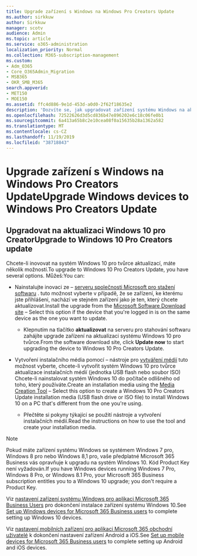 ```yaml
---
title: Upgrade zařízení s Windows na Windows Pro Creators Update
ms.author: sirkkuw
author: Sirkkuw
manager: scotv
audience: Admin
ms.topic: article
ms.service: o365-administration
localization_priority: Normal
ms.collection: M365-subscription-management
ms.custom:
- Adm_O365
- Core_O365Admin_Migration
- MSB365
- OKR_SMB_M365
search.appverid:
- MET150
- MOE150
ms.assetid: ffc4d886-9e1d-453d-a0d0-2f62f18635e2
description: 'Dozvíte se, jak upgradovat zařízení systému Windows na aktualizaci Windows 10 pro Creator. '
ms.openlocfilehash: 72522626d3d5cd836b47e896202e6c18c06fe0b1
ms.sourcegitcommit: 6a413a65b8c2e10cea08f0a15635b28a1362a582
ms.translationtype: MT
ms.contentlocale: cs-CZ
ms.lasthandoff: 11/19/2019
ms.locfileid: "38718843"
---
```

# <a name="upgrade-windows-devices-to-windows-pro-creators-update"></a><span data-ttu-id="460bf-103">Upgrade zařízení s Windows na Windows Pro Creators Update</span><span class="sxs-lookup"><span data-stu-id="460bf-103">Upgrade Windows devices to Windows Pro Creators Update</span></span>

## <a name="upgrade-to-windows-10-pro-creators-update"></a><span data-ttu-id="460bf-104">Upgradovat na aktualizaci Windows 10 pro Creator</span><span class="sxs-lookup"><span data-stu-id="460bf-104">Upgrade to Windows 10 Pro Creators update</span></span>
  
<span data-ttu-id="460bf-105">Chcete-li inovovat na systém Windows 10 pro tvůrce aktualizací, máte několik možností.</span><span class="sxs-lookup"><span data-stu-id="460bf-105">To upgrade to Windows 10 Pro Creators Update, you have several options.</span></span> <span data-ttu-id="460bf-106">Můžeš:</span><span class="sxs-lookup"><span data-stu-id="460bf-106">You can:</span></span>
    
- <span data-ttu-id="460bf-107">Nainstalujte inovaci ze &ndash; [serveru společnosti Microsoft pro stažení softwaru](https://go.microsoft.com/fwlink/?LinkID=836951 ) . tuto možnost vyberte v případě, že se zařízení, ke kterému jste přihlášeni, nachází ve stejném zařízení jako je ten, který chcete aktualizovat.</span><span class="sxs-lookup"><span data-stu-id="460bf-107">Install the upgrade from the [Microsoft Software Download site](https://go.microsoft.com/fwlink/?LinkID=836951 ) &ndash; Select this option if the device that you're logged in is on the same device as the one you want to update.</span></span> 

    - <span data-ttu-id="460bf-108">Klepnutím na tlačítko **aktualizovat** na serveru pro stahování softwaru zahájíte upgrade zařízení na aktualizaci systému Windows 10 pro tvůrce.</span><span class="sxs-lookup"><span data-stu-id="460bf-108">From the software download site, click **Update now** to start upgrading the device to Windows 10 Pro Creators Update.</span></span> 
    
- <span data-ttu-id="460bf-109">Vytvoření instalačního média pomocí &ndash; nástroje pro [vytváření médií](https://go.microsoft.com/fwlink/?LinkID=836960) tuto možnost vyberte, chcete-li vytvořit systém Windows 10 pro tvůrce aktualizace instalačních médií (jednotka USB flash nebo soubor ISO) Chcete-li nainstalovat systém Windows 10 do počítače odlišného od toho, který používáte.</span><span class="sxs-lookup"><span data-stu-id="460bf-109">Create an installation media using the [Media Creation Tool](https://go.microsoft.com/fwlink/?LinkID=836960) &ndash; Select this option to create a Windows 10 Pro Creators Update installation media (USB flash drive or ISO file) to install Windows 10 on a PC that's different from the one you're using.</span></span>

    - <span data-ttu-id="460bf-110">Přečtěte si pokyny týkající se použití nástroje a vytvoření instalačních médií.</span><span class="sxs-lookup"><span data-stu-id="460bf-110">Read the instructions on how to use the tool and create your installation media.</span></span> 

> [!NOTE]
> <span data-ttu-id="460bf-111">Pokud máte zařízení systému Windows se systémem Windows 7 pro, Windows 8 pro nebo Windows 8,1 pro, vaše předplatné Microsoft 365 Business vás opravňuje k upgradu na systém Windows 10. Kód Product Key není vyžadován.</span><span class="sxs-lookup"><span data-stu-id="460bf-111">If you have Windows devices running Windows 7 Pro, Windows 8 Pro, or Windows 8.1 Pro, your Microsoft 365 Business subscription entitles you to a Windows 10 upgrade; you don't require a Product Key.</span></span>
    
<span data-ttu-id="460bf-112">Viz [nastavení zařízení systému Windows pro aplikaci Microsoft 365 Business Users](set-up-windows-devices.md) pro dokončení instalace zařízení systému Windows 10.</span><span class="sxs-lookup"><span data-stu-id="460bf-112">See [Set up Windows devices for Microsoft 365 Business users](set-up-windows-devices.md) to complete setting up Windows 10 devices.</span></span> 
  
<span data-ttu-id="460bf-113">Viz [nastavení mobilních zařízení pro aplikaci Microsoft 365 obchodní uživatelé](set-up-mobile-devices.md) k dokončení nastavení zařízení Android a iOS.</span><span class="sxs-lookup"><span data-stu-id="460bf-113">See [Set up mobile devices for Microsoft 365 Business users](set-up-mobile-devices.md) to complete setting up Android and iOS devices.</span></span> 
  